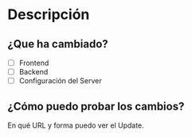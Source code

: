 # Descripción
## ¿Que ha cambiado?
- [ ] Frontend
- [ ] Backend
- [ ] Configuración del Server
## ¿Cómo puedo probar los cambios?
En qué URL y forma puedo ver el Update.
